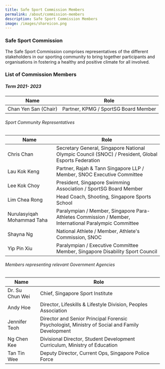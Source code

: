 ```yaml
---
title: Safe Sport Commission Members
permalink: /about/commission-members
description: Safe Sport Commission Members
image: /images/shareicon.png
---
```

### Safe Sport Commission 

The Safe Sport Commission comprises representatives of the different stakeholders in our sporting community to bring together participants and organisations in fostering a healthy and positive climate for all involved.

### List of Commission Members 
##### Term 2021- 2023


| Name | Role| 
| -------- | -------- |
| Chan Yen San (Chair)     | Partner, KPMG / SportSG Board Member|   

###### Sport Community Representatives

| Name | Role| 
| -------- | -------- |
| Chris Chan     | Secretary General, Singapore National Olympic Council (SNOC) / President, Global Esports  Federation  |
| Lau Kok Keng    | Partner, Rajah & Tann Singapore LLP  / Member, SNOC Executive Committee    | 
| Lee Kok Choy    | President, Singapore Swimming Association / SportSG Board Member  |
| Lim Chea Rong     | Head Coach, Shooting, Singapore Sports School     |
| Nurulasyiqah Mohammad Taha     | Paralympian / Member, Singapore Para-Athletes Commission / Member, International Paralympic Committee | 
| Shayna Ng   | National Athlete / Member, Athlete's Commission, SNOC  |  
| Yip Pin Xiu      | Paralympian / Executive Committee Member, Singapore Disability Sport Council   |

 
###### Members representing relevant Government Agencies
 
| Name | Role| 
| ---------- | ---------- |
| Dr. Su Chun Wei      | Chief, Singapore Sport Institute |
| Andy Hoe     | Director, Lifeskills & Lifestyle Division, Peoples Association | 
| Jennifer Teoh  | Director and Senior Principal Forensic Psychologist, Ministry of Social and Family Development     |
| Ng Chen Kee   | Divisional Director, Student Development Curriculum, Ministry of Education   |
| Tan Tin Wee  | Deputy Director, Current Ops, Singapore Police Force  | **




